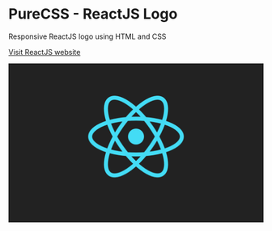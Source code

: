 # PureCSS - ReactJS Logo
Responsive ReactJS logo using HTML and CSS

[Visit ReactJS website](https://reactjs.org)

<div align="center">
   <img src="screenshot.png" width="800" />
</div
